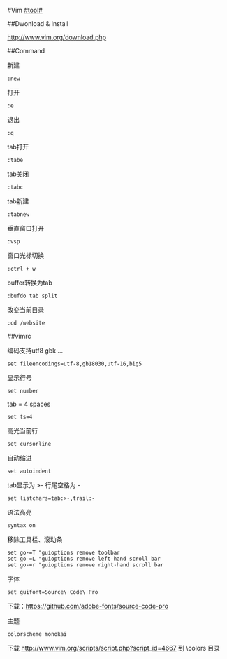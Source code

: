 #Vim [#tool#](/#tool)

##Dwonload & Install

http://www.vim.org/download.php

##Command

新建
```
:new
```

打开
```
:e
```

退出
```
:q
```

tab打开
```
:tabe
```

tab关闭
```
:tabc
```

tab新建
```
:tabnew
```

垂直窗口打开
```
:vsp 
```

窗口光标切换
```
:ctrl + w
```

buffer转换为tab
```
:bufdo tab split
```

改变当前目录
```
:cd /website
```


##vimrc

编码支持utf8 gbk ...
```
set fileencodings=utf-8,gb18030,utf-16,big5
```

显示行号
```
set number
```

tab = 4 spaces
```
set ts=4
```

高光当前行
```
set cursorline
```

自动缩进
```
set autoindent
```

tab显示为 >- 行尾空格为 -
```
set listchars=tab:>-,trail:-
```

语法高亮
```
syntax on
```

移除工具栏、滚动条
```
set go-=T "guioptions remove toolbar
set go-=L "guioptions remove left-hand scroll bar
set go-=r "guioptions remove right-hand scroll bar
```

字体
```
set guifont=Source\ Code\ Pro
```
下载：https://github.com/adobe-fonts/source-code-pro

主题
```
colorscheme monokai
```
下载 http://www.vim.org/scripts/script.php?script_id=4667 到 \colors 目录
